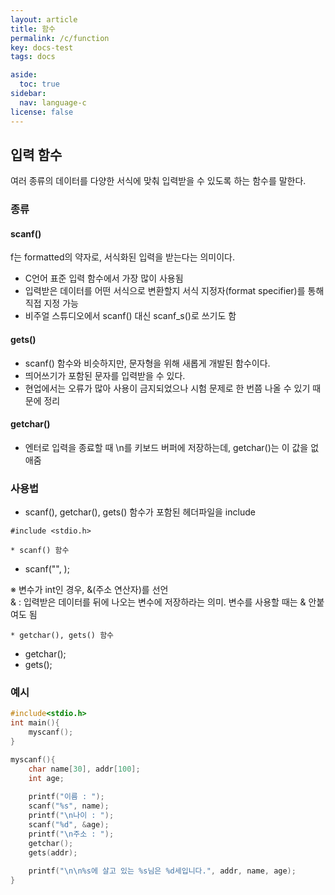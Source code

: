 ```yaml
---
layout: article
title: 함수
permalink: /c/function
key: docs-test
tags: docs

aside:
  toc: true
sidebar:
  nav: language-c
license: false
---
```

<!--more-->
## 입력 함수  
여러 종류의 데이터를 다양한 서식에 맞춰 입력받을 수 있도록 하는 함수를 말한다.  

### 종류
#### scanf()  
f는 formatted의 약자로, 서식화된 입력을 받는다는 의미이다.  
- C언어 표준 입력 함수에서 가장 많이 사용됨  
- 입력받은 데이터를 어떤 서식으로 변환할지 서식 지정자(format specifier)를 통해 직접 지정 가능  
- 비주얼 스튜디오에서 scanf() 대신 scanf_s()로 쓰기도 함  


#### gets()  
- scanf() 함수와 비슷하지만, 문자형을 위해 새롭게 개발된 함수이다.  
- 띄어쓰기가 포함된 문자를 입력받을 수 있다.  
- 현업에서는 오류가 많아 사용이 금지되었으나 시험 문제로 한 번쯤 나올 수 있기 때문에 정리  


#### getchar()
- 엔터로 입력을 종료할 때 \n를 키보드 버퍼에 저장하는데, getchar()는 이 값을 없애줌  


### 사용법  
- scanf(), getchar(), gets() 함수가 포함된 헤더파일을 include  
```
#include <stdio.h>
```

	* scanf() 함수  
- scanf("", );  

※ 변수가 int인 경우, &(주소 연산자)를 선언  
& : 입력받은 데이터를 뒤에 나오는 변수에 저장하라는 의미. 변수를 사용할 때는 & 안붙여도 됨


	* getchar(), gets() 함수  
- getchar();  
- gets();  
 

### 예시
```c
#include<stdio.h>
int main(){
	myscanf();
}

myscanf(){
    char name[30], addr[100];
    int age;
    
    printf("이름 : ");
    scanf("%s", name);
    printf("\n나이 : ");
    scanf("%d", &age);
    printf("\n주소 : ");
    getchar();
    gets(addr);
    
    printf("\n\n%s에 살고 있는 %s님은 %d세입니다.", addr, name, age);
}
```
